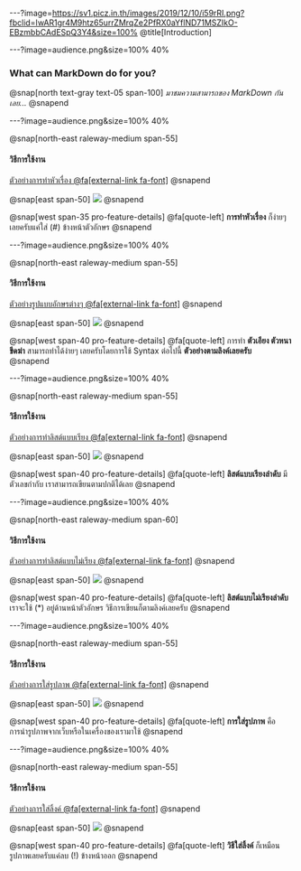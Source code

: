 ---?image=https://sv1.picz.in.th/images/2019/12/10/i59rRI.png?fbclid=IwAR1gr4M9htz65urrZMrqZe2PfRX0aYflND71MSZIkO-EBzmbbCAdESpQ3Y4&size=100%
@title[Introduction]

---?image=audience.png&size=100% 40%

### What can MarkDown do for you?

@snap[north text-gray text-05 span-100]
*มาชมความสามารถของ MarkDown กันเลย...*
@snapend

---?image=audience.png&size=100% 40%

@snap[north-east raleway-medium span-55]
#### วิธีการใช้งาน
[ตัวอย่างการทำหัวเรื่อง @fa[external-link fa-font]](https://leanpub.com/courses/leanpub/markdown111/read/preview/1?preview=true#leanpub-auto-headings)
@snapend

@snap[east span-50]
![](https://sv1.picz.in.th/images/2019/12/10/i5BVQn.png)
@snapend

@snap[west span-35 pro-feature-details]
@fa[quote-left] **การทำหัวเรื่อง** ก็ง่ายๆ เลยครับแค่ใส่ (#) ข้างหน้าตัวอักษร
@snapend

---?image=audience.png&size=100% 40%

@snap[north-east raleway-medium span-55]
#### วิธีการใช้งาน
[ตัวอย่างรูปแบบอักษรต่างๆ @fa[external-link fa-font]](https://leanpub.com/courses/leanpub/markdown111/read/preview/1?preview=true#leanpub-auto-section)
@snapend

@snap[east span-50]
![](https://sv1.picz.in.th/images/2019/12/10/i5Bp0W.png)
@snapend

@snap[west span-40 pro-feature-details]
@fa[quote-left] การทำ **ตัวเอียง ตัวหนา ขีดฆ่า** สามารถทำได้ง่ายๆ เลยครับโดยการใช้ Syntax ต่อไปนี้ **ตัวอย่างตามลิงค์เลยครับ**  
@snapend

---?image=audience.png&size=100% 40%

@snap[north-east raleway-medium span-55]
#### วิธีการใช้งาน
[ตัวอย่างการทำลิสต์แบบเรียง @fa[external-link fa-font]](https://leanpub.com/courses/leanpub/markdown111/read/preview/1?preview=true#leanpub-auto-ordered-list)
@snapend

@snap[east span-50]
![](https://sv1.picz.in.th/images/2019/12/10/i5BHNS.png)
@snapend

@snap[west span-40 pro-feature-details]
@fa[quote-left] **ลิสต์แบบเรียงลำดับ** มีตัวเลขกำกับ เราสามารถเขียนตามปกติได้เลย
@snapend

---?image=audience.png&size=100% 40%

@snap[north-east raleway-medium span-60]
#### วิธีการใช้งาน
[ตัวอย่างการทำลิสต์แบบไม่เรียง @fa[external-link fa-font]](https://leanpub.com/courses/leanpub/markdown111/read/preview/1?preview=true#leanpub-auto-unordered-list)
@snapend

@snap[east span-50]
![](https://sv1.picz.in.th/images/2019/12/10/i5BXrg.png)
@snapend

@snap[west span-40 pro-feature-details]
@fa[quote-left] **ลิสต์แบบไม่เรียงลำดับ** เราจะใช้ (*) อยู่ด้านหน้าตัวอักษร  วิธีการเขียนก็ตามลิงค์เลยครับ
@snapend

---?image=audience.png&size=100% 40%

@snap[north-east raleway-medium span-55]
#### วิธีการใช้งาน
[ตัวอย่างการใส่รูปภาพ @fa[external-link fa-font]](https://leanpub.com/courses/leanpub/markdown111/read/preview/1?preview=true#leanpub-auto-image--vdo)
@snapend

@snap[east span-50]
![](https://sv1.picz.in.th/images/2019/12/10/i5fnF8.png?fbclid=IwAR1fGf37p9oPRoUFOyV_xTYLg93jz_W0nau2Cj7FBA_cmE-PFXYWbG-SUxo)
@snapend

@snap[west span-40 pro-feature-details]
@fa[quote-left] **การใส่รูปภาพ** คือการนำรูปภาพจากเว็บหรือในเครื่องของเรามาใช้
@snapend

---?image=audience.png&size=100% 40%

@snap[north-east raleway-medium span-55]
#### วิธีการใช้งาน
[ตัวอย่างการใส่ลิ้งค์ @fa[external-link fa-font]](https://leanpub.com/courses/leanpub/markdown111/read/preview/1?preview=true#leanpub-auto-links)
@snapend

@snap[east span-50]
![](https://sv1.picz.in.th/images/2019/12/10/i5hADv.png?fbclid=IwAR2MpGvpkB4T-QtDnEEKDDTNDW6S__9sqcHjLpIMUMZ9xPCmxgU6tPXovfI)
@snapend

@snap[west span-40 pro-feature-details]
@fa[quote-left] **วิธีใส่ลิ้งค์** ก็เหมือนรูปภาพเลยครับแค่ลบ (!) ข้างหน้าออก
@snapend
